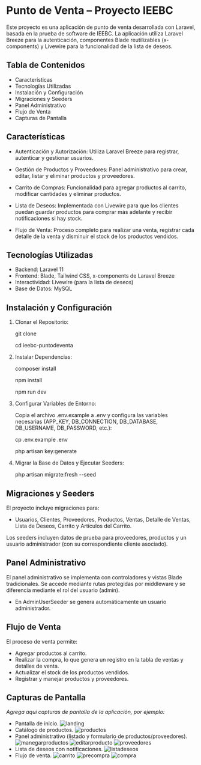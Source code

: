 # Punto de Venta – Proyecto IEEBC

Este proyecto es una aplicación de punto de venta desarrollada con Laravel, basada en la prueba de software de IEEBC. La aplicación utiliza Laravel Breeze para la autenticación, componentes Blade reutilizables (x-components) y Livewire para la funcionalidad de la lista de deseos.

## Tabla de Contenidos

- Características
- Tecnologías Utilizadas
- Instalación y Configuración
- Migraciones y Seeders
- Panel Administrativo
- Flujo de Venta
- Capturas de Pantalla


## Características

- Autenticación y Autorización:
  Utiliza Laravel Breeze para registrar, autenticar y gestionar usuarios.

- Gestión de Productos y Proveedores:
  Panel administrativo para crear, editar, listar y eliminar productos y proveedores.

- Carrito de Compras:
  Funcionalidad para agregar productos al carrito, modificar cantidades y eliminar productos.

- Lista de Deseos:
  Implementada con Livewire para que los clientes puedan guardar productos para comprar más adelante y recibir notificaciones si hay stock.

- Flujo de Venta:
  Proceso completo para realizar una venta, registrar cada detalle de la venta y disminuir el stock de los productos vendidos.

## Tecnologías Utilizadas

- Backend: Laravel 11
- Frontend: Blade, Tailwind CSS, x-components de Laravel Breeze
- Interactividad: Livewire (para la lista de deseos)
- Base de Datos: MySQL

## Instalación y Configuración

1. Clonar el Repositorio:
   
   git clone

   cd ieebc-puntodeventa

2. Instalar Dependencias:
   
   composer install
   
   npm install
   
   npm run dev

3. Configurar Variables de Entorno:
   
   Copia el archivo .env.example a .env y configura las variables necesarias (APP_KEY, DB_CONNECTION, DB_DATABASE, DB_USERNAME, DB_PASSWORD, etc.):
   
   cp .env.example .env
   
   php artisan key:generate

4. Migrar la Base de Datos y Ejecutar Seeders:
   
   php artisan migrate:fresh --seed

## Migraciones y Seeders

El proyecto incluye migraciones para:
- Usuarios, Clientes, Proveedores, Productos, Ventas, Detalle de Ventas, Lista de Deseos, Carrito y Artículos del Carrito.

Los seeders incluyen datos de prueba para proveedores, productos y un usuario administrador (con su correspondiente cliente asociado).

## Panel Administrativo

El panel administrativo se implementa con controladores y vistas Blade tradicionales. Se accede mediante rutas protegidas por middleware y se diferencia mediante el rol del usuario (admin).

- En AdminUserSeeder se genera automáticamente un usuario administrador.

## Flujo de Venta

El proceso de venta permite:
- Agregar productos al carrito.
- Realizar la compra, lo que genera un registro en la tabla de ventas y detalles de venta.
- Actualizar el stock de los productos vendidos.
- Registrar y manejar productos y proveedores.


## Capturas de Pantalla

_Agrega aquí capturas de pantalla de la aplicación, por ejemplo:_
- Pantalla de inicio.
  ![landing](https://github.com/user-attachments/assets/49535310-efc2-450a-bc52-4d0741499475)
- Catálogo de productos.
  ![productos](https://github.com/user-attachments/assets/cc8dd5ad-c8ff-49ce-9e78-66256d9b78fa)
- Panel administrativo (listado y formulario de productos/proveedores).
  ![manegarproductos](https://github.com/user-attachments/assets/47753a6b-9c19-4f2b-a9f8-65f33e12983a)
  ![editarproducto](https://github.com/user-attachments/assets/26fab5e7-9294-41d1-9521-67612f587b0c)
  ![proveedores](https://github.com/user-attachments/assets/00eb0ef5-5699-4bd2-a72b-79a2dd645f3f)
- Lista de deseos con notificaciones.
  ![listadeseos](https://github.com/user-attachments/assets/30e5a774-bcc7-4d41-ad8b-c47dec5c29c4)
- Flujo de venta.
  ![carrito](https://github.com/user-attachments/assets/0bd64d3e-8178-420e-aaaa-e4628ef5abae)
  ![precompra](https://github.com/user-attachments/assets/645e5506-7900-4a14-9c03-b4d248d3d09a)
  ![compra](https://github.com/user-attachments/assets/e74bada1-aeab-4def-a322-8275fb3343e2)




